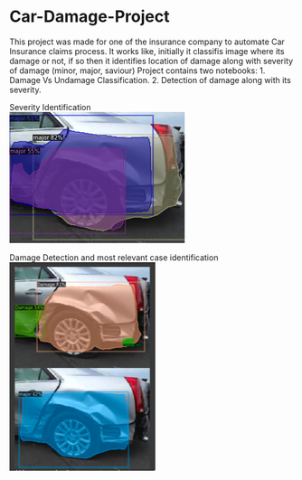 # Car-Damage-Project

This project was made for one of the insurance company to automate Car Insurance claims process.
It works like, initially it classifis image where its damage or not,
if so then it identifies location of damage along with severity of damage (minor, major, saviour)
Project contains two notebooks:
      1. Damage Vs Undamage Classification.
      2. Detection of damage along with its severity.
      
Severity Identification                      
![Screenshot1](identify_damage_severity.png) 

Damage Detection and most relevant case identification
![Screenshot](CarDamage.png) 

